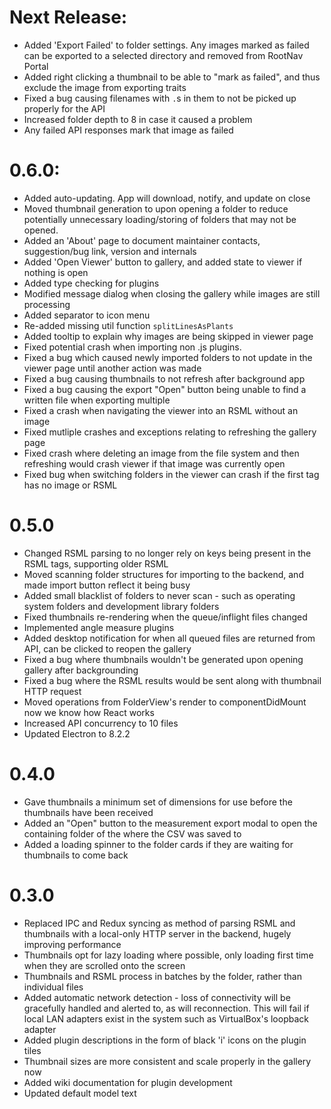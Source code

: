 # Next Release:
- Added 'Export Failed' to folder settings. Any images marked as failed can be exported to a selected directory and removed from RootNav Portal
- Added right clicking a thumbnail to be able to "mark as failed", and thus exclude the image from exporting traits
- Fixed a bug causing filenames with `.`s in them to not be picked up properly for the API
- Increased folder depth to 8 in case it caused a problem
- Any failed API responses mark that image as failed

# 0.6.0:
- Added auto-updating. App will download, notify, and update on close
- Moved thumbnail generation to upon opening a folder to reduce potentially unnecessary loading/storing of folders that may not be opened.
- Added an 'About' page to document maintainer contacts, suggestion/bug link, version and internals
- Added 'Open Viewer' button to gallery, and added state to viewer if nothing is open
- Added type checking for plugins
- Modified message dialog when closing the gallery while images are still processing
- Added separator to icon menu
- Re-added missing util function `splitLinesAsPlants`
- Added tooltip to explain why images are being skipped in viewer page
- Fixed potential crash when importing non .js plugins.
- Fixed a bug which caused newly imported folders to not update in the viewer page until another action was made
- Fixed a bug causing thumbnails to not refresh after background app
- Fixed a bug causing the export "Open" button being unable to find a written file when exporting multiple
- Fixed a crash when navigating the viewer into an RSML without an image
- Fixed mutliple crashes and exceptions relating to refreshing the gallery page
- Fixed crash where deleting an image from the file system and then refreshing would crash viewer if that image was currently open
- Fixed bug when switching folders in the viewer can crash if the first tag has no image or RSML

# 0.5.0

- Changed RSML parsing to no longer rely on keys being present in the RSML tags, supporting older RSML
- Moved scanning folder structures for importing to the backend, and made import button reflect it being busy
- Added small blacklist of folders to never scan - such as operating system folders and development library folders
- Fixed thumbnails re-rendering when the queue/inflight files changed
- Implemented angle measure plugins
- Added desktop notification for when all queued files are returned from API, can be clicked to reopen the gallery
- Fixed a bug where thumbnails wouldn't be generated upon opening gallery after backgrounding
- Fixed a bug where the RSML results would be sent along with thumbnail HTTP request
- Moved operations from FolderView's render to componentDidMount now we know how React works
- Increased API concurrency to 10 files
- Updated Electron to 8.2.2

# 0.4.0

- Gave thumbnails a minimum set of dimensions for use before the thumbnails have been received
- Added an "Open" button to the measurement export modal to open the containing folder of the where the CSV was saved to
- Added a loading spinner to the folder cards if they are waiting for thumbnails to come back

# 0.3.0

- Replaced IPC and Redux syncing as method of parsing RSML and thumbnails with a local-only HTTP server in the backend, hugely improving performance
- Thumbnails opt for lazy loading where possible, only loading first time when they are scrolled onto the screen
- Thumbnails and RSML process in batches by the folder, rather than individual files
- Added automatic network detection - loss of connectivity will be gracefully handled and alerted to, as will reconnection. This will fail if local LAN adapters exist in the system such as VirtualBox's loopback adapter
- Added plugin descriptions in the form of black 'i' icons on the plugin tiles
- Thumbnail sizes are more consistent and scale properly in the gallery now
- Added wiki documentation for plugin development
- Updated default model text
